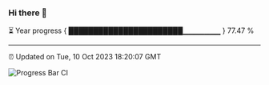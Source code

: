 ### Hi there 👋

⏳ Year progress { ███████████████████████▁▁▁▁▁▁▁ } 77.47 %

---

⏰ Updated on Tue, 10 Oct 2023 18:20:07 GMT

![Progress Bar CI](https://github.com/liununu/liununu/workflows/Progress%20Bar%20CI/badge.svg)
